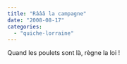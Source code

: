 ```yaml
---
title: "Râââ la campagne"
date: "2008-08-17"
categories: 
  - "quiche-lorraine"
---
```


Quand les poulets sont là, règne la loi !
